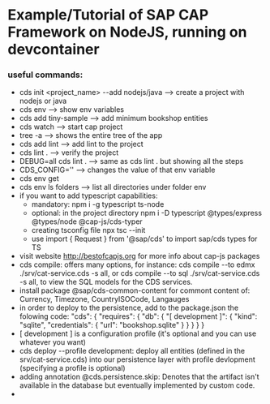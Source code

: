 <h1>Example/Tutorial of SAP CAP Framework on NodeJS, running on devcontainer</h1>

<h3>useful commands:</h3>

- cds init <project_name> --add nodejs/java --> create a project with nodejs or java
- cds env --> show env variables
- cds add tiny-sample --> add minimum bookshop entities
- cds watch --> start cap project
- tree -a --> shows the entire tree of the app
- cds add lint --> add lint to the project
- cds lint . --> verify the project
- DEBUG=all cds lint . --> same as cds lint . but showing all the steps
- CDS_CONFIG='<variable to be changed>' --> changes the value of that env variable
- cds env get <variable>
- cds env ls folders --> list all directories under folder env
- if you want to add typescript capabilities:
  - mandatory: npm i -g typescript ts-node
  - optional: in the project directory npm i -D typescript @types/express @types/node @cap-js/cds-typer
  - creating tsconfig file npx tsc --init
  - use import { Request } from '@sap/cds' to import sap/cds types for TS
- visit website http://bestofcapjs.org for more info about cap-js packages
- cds compile: offers many options, for instance: cds compile --to edmx ./srv/cat-service.cds -s all, or cds compile --to sql ./srv/cat-service.cds -s all, to view the SQL models for the CDS services.
- install package @sap/cds-common-content for commont content of: Currency, Timezone, CountryISOCode, Langauges
- in order to deploy to the persistence, add to the package.json the folowing code:
"cds": {
    "requires": {
      "db": {
        "[ development ]": {
          "kind": "sqlite",
          "credentials": {
            "url": "bookshop.sqlite"
          }
        }
      }
    }
  }
- [ development ] is a configuration profile (it's optional and you can use whatever you want)
- cds deploy --profile development: deploy all entities (defined in the srv/cat-service.cds) into our persistence layer with profile devlopment (specifying a profile is optional)
- adding annotation @cds.persistence.skip: Denotes that the artifact isn't available in the database but eventually implemented by custom code.
- 
